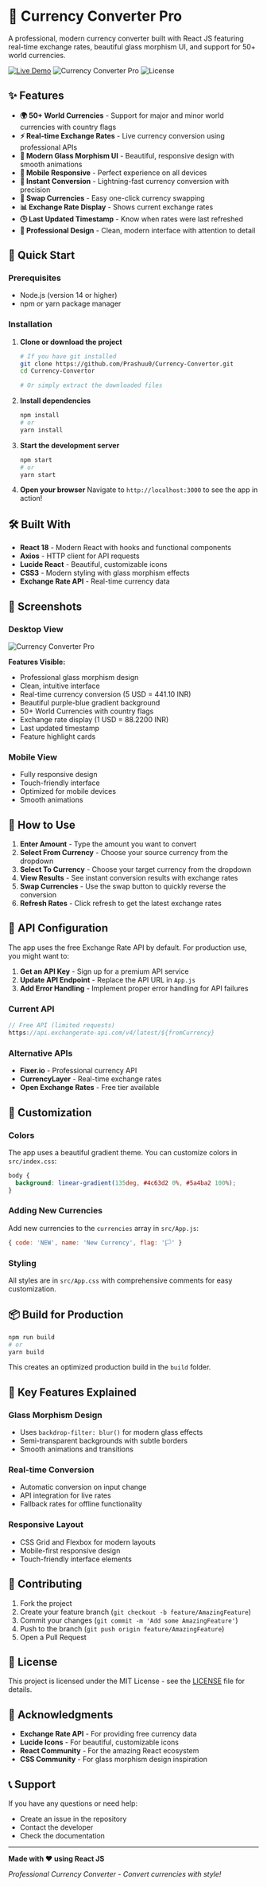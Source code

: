 # 💱 Currency Converter Pro

A professional, modern currency converter built with React JS featuring real-time exchange rates, beautiful glass morphism UI, and support for 50+ world currencies.

[![Live Demo](https://img.shields.io/badge/Live%20Demo-View%20Now-green?style=for-the-badge&logo=netlify)](https://your-demo-link.netlify.app)
![Currency Converter Pro](https://img.shields.io/badge/React-18.2.0-blue?style=for-the-badge&logo=react)
![License](https://img.shields.io/badge/License-MIT-green?style=for-the-badge)

## ✨ Features

- **🌍 50+ World Currencies** - Support for major and minor world currencies with country flags
- **⚡ Real-time Exchange Rates** - Live currency conversion using professional APIs
- **🎨 Modern Glass Morphism UI** - Beautiful, responsive design with smooth animations
- **📱 Mobile Responsive** - Perfect experience on all devices
- **🔄 Instant Conversion** - Lightning-fast currency conversion with precision
- **🔄 Swap Currencies** - Easy one-click currency swapping
- **📊 Exchange Rate Display** - Shows current exchange rates
- **🕒 Last Updated Timestamp** - Know when rates were last refreshed
- **🎯 Professional Design** - Clean, modern interface with attention to detail

## 🚀 Quick Start

### Prerequisites

- Node.js (version 14 or higher)
- npm or yarn package manager

### Installation

1. **Clone or download the project**
   ```bash
   # If you have git installed
   git clone https://github.com/Prashuu0/Currency-Convertor.git
   cd Currency-Convertor
   
   # Or simply extract the downloaded files
   ```

2. **Install dependencies**
   ```bash
   npm install
   # or
   yarn install
   ```

3. **Start the development server**
   ```bash
   npm start
   # or
   yarn start
   ```

4. **Open your browser**
   Navigate to `http://localhost:3000` to see the app in action!

## 🛠️ Built With

- **React 18** - Modern React with hooks and functional components
- **Axios** - HTTP client for API requests
- **Lucide React** - Beautiful, customizable icons
- **CSS3** - Modern styling with glass morphism effects
- **Exchange Rate API** - Real-time currency data

## 📱 Screenshots

### Desktop View
![Currency Converter Pro](https://github.com/Prashuu0/Currency-Convertor/blob/main/screenshot.png)

**Features Visible:**
- Professional glass morphism design
- Clean, intuitive interface
- Real-time currency conversion (5 USD = 441.10 INR)
- Beautiful purple-blue gradient background
- 50+ World Currencies with country flags
- Exchange rate display (1 USD = 88.2200 INR)
- Last updated timestamp
- Feature highlight cards

### Mobile View
- Fully responsive design
- Touch-friendly interface
- Optimized for mobile devices
- Smooth animations

## 🎯 How to Use

1. **Enter Amount** - Type the amount you want to convert
2. **Select From Currency** - Choose your source currency from the dropdown
3. **Select To Currency** - Choose your target currency from the dropdown
4. **View Results** - See instant conversion results with exchange rates
5. **Swap Currencies** - Use the swap button to quickly reverse the conversion
6. **Refresh Rates** - Click refresh to get the latest exchange rates

## 🔧 API Configuration

The app uses the free Exchange Rate API by default. For production use, you might want to:

1. **Get an API Key** - Sign up for a premium API service
2. **Update API Endpoint** - Replace the API URL in `App.js`
3. **Add Error Handling** - Implement proper error handling for API failures

### Current API
```javascript
// Free API (limited requests)
https://api.exchangerate-api.com/v4/latest/${fromCurrency}
```

### Alternative APIs
- **Fixer.io** - Professional currency API
- **CurrencyLayer** - Real-time exchange rates
- **Open Exchange Rates** - Free tier available

## 🎨 Customization

### Colors
The app uses a beautiful gradient theme. You can customize colors in `src/index.css`:

```css
body {
  background: linear-gradient(135deg, #4c63d2 0%, #5a4ba2 100%);
}
```

### Adding New Currencies
Add new currencies to the `currencies` array in `src/App.js`:

```javascript
{ code: 'NEW', name: 'New Currency', flag: '🏳️' }
```

### Styling
All styles are in `src/App.css` with comprehensive comments for easy customization.

## 📦 Build for Production

```bash
npm run build
# or
yarn build
```

This creates an optimized production build in the `build` folder.

## 🌟 Key Features Explained

### Glass Morphism Design
- Uses `backdrop-filter: blur()` for modern glass effects
- Semi-transparent backgrounds with subtle borders
- Smooth animations and transitions

### Real-time Conversion
- Automatic conversion on input change
- API integration for live rates
- Fallback rates for offline functionality

### Responsive Layout
- CSS Grid and Flexbox for modern layouts
- Mobile-first responsive design
- Touch-friendly interface elements

## 🤝 Contributing

1. Fork the project
2. Create your feature branch (`git checkout -b feature/AmazingFeature`)
3. Commit your changes (`git commit -m 'Add some AmazingFeature'`)
4. Push to the branch (`git push origin feature/AmazingFeature`)
5. Open a Pull Request

## 📄 License

This project is licensed under the MIT License - see the [LICENSE](LICENSE) file for details.

## 🙏 Acknowledgments

- **Exchange Rate API** - For providing free currency data
- **Lucide Icons** - For beautiful, customizable icons
- **React Community** - For the amazing React ecosystem
- **CSS Community** - For glass morphism design inspiration

## 📞 Support

If you have any questions or need help:

- Create an issue in the repository
- Contact the developer
- Check the documentation

---

**Made with ❤️ using React JS**

*Professional Currency Converter - Convert currencies with style!*
